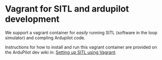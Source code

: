 # Vagrant for SITL and ardupilot development

We support a vagrant container for _easily_ running SITL (software in the loop simulator) and compling Ardupilot code.

Instructions for how to install and run this vagrant container are provided on the ArduPilot dev wiki in: [Setting up SITL using Vagrant](http://dev.ardupilot.org/wiki/setting-up-sitl-using-vagrant/).
